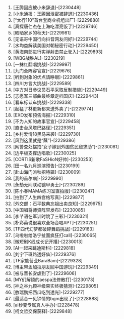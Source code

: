 
1. [王腾回应被小米辞退]-[2230448]
1. [小米通报：王腾因泄密被辞退]-[2230436]
1. [“太行110”首台套商业机组出厂]-[2229888]
1. [真探唐仁杰在上海吃漂亮饭了]-[2229746]
1. [晒晒家乡的秋天]-[2229981]
1. [无语哥中国行向抖音网友问好]-[2229744]
1. [水均益解读美国对朝秘密行动]-[2229450]
1. [黄海南部进行实弹射击禁止驶入]-[2229893]
1. [WBG战胜AL]-[2230219]
1. [一抹红翻唱挑战]-[2229997]
1. [九门全阵容官宣]-[2229676]
1. [听到对象的优点请睁眼]-[2229861]
1. [四川方言大挑战]-[2229589]
1. [中方对日参议员石平采取反制措施]-[2229449]
1. [志愿军三部曲最终章定档国庆]-[2229443]
1. [看车标认车挑战]-[2229338]
1. [起猛了林更新都来送外卖了]-[2229774]
1. [EXO发布预告海报]-[2229310]
1. [不为人知的故事官宣]-[2229458]
1. [直击台风塔巴路径]-[2229351]
1. [乡村爱情18黑马来袭]-[2229730]
1. [风到这里就是“蘸”]-[2229386]
1. [网警查处摆拍“女子嫁到外国贫民窟求助”]-[2230081]
1. [边平板支撑边唱歌]-[2230025]
1. [CORTIS新歌FaSHioN好帅]-[2230253]
1. [田一名九月巡演预告]-[2230199]
1. [赴山海门派秋招特辑]-[2230009]
1. [我的首尔病]-[2229990]
1. [永劫无间联动铠甲勇士]-[2230289]
1. [陈小春MAMA练习室直拍版]-[2230247]
1. [拍到了人生四宫格写真]-[2229877]
1. [外交部：石平数典忘祖出卖良知]-[2229975]
1. [中国唱将师资阵容发布]-[2230085]
1. [李芊语在军训时跳了三彩]-[2230321]
1. [朴彩英说很喜欢全场合唱APT]-[2230251]
1. [TF四代幻梦都破碎舞蹈挑战]-[2229163]
1. [乌啦啦给洛宁扯面疯狂打call]-[2230065]
1. [微短剧K线成长记开播]-[2230013]
1. [AI一起来跳迪斯科]-[2229818]
1. [刘宇下班路透好仙]-[2229376]
1. [TF家族营业BaraBam]-[2229328]
1. [博主带孟加拉朋友回中国游玩]-[2229349]
1. [被与晋长安虐到了]-[2229606]
1. [MY们解锁的aespa法修散打]-[2230173]
1. [神之谷九颗神级果实终极猜测]-[2229805]
1. [敖瑞鹏把西瓜吃到透光]-[2229277]
1. [最适合一见钟情的bgm出现了]-[2228888]
1. [ai秒变专属真人手办]-[2228478]
1. [柯文哲交保获释]-[2229848]